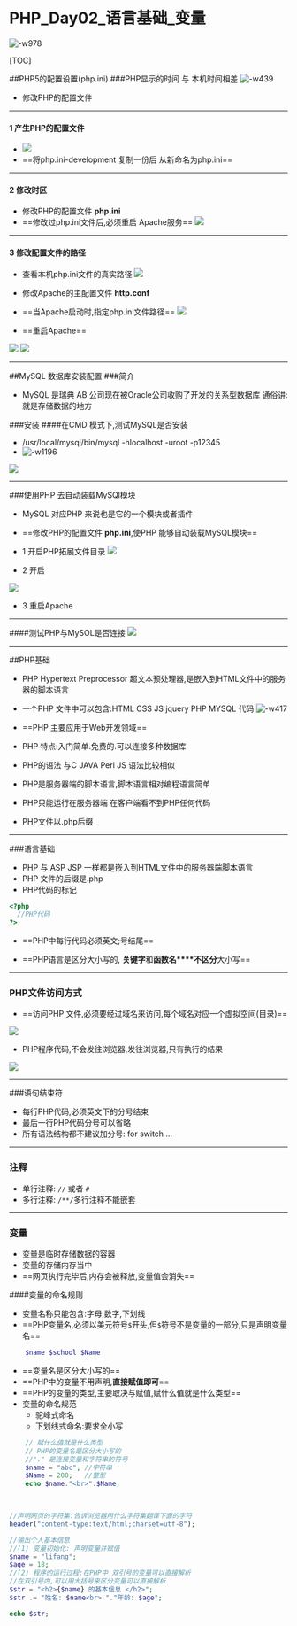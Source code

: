 # PHP_Day02_语言基础_变量

![-w978](media/14903165515766/14910291650990.jpg)


[TOC]

##PHP5的配置设置(php.ini)
###PHP显示的时间 与 本机时间相差
![-w439](media/14903165515766/14903277734941.jpg)

* 修改PHP的配置文件

****

#### 1 产生PHP的配置文件

* ![](media/14903165515766/14903274370191.jpg)
* ==将php.ini-development 复制一份后 从新命名为php.ini==

****

#### 2 修改时区
* 修改PHP的配置文件 **php.ini**
* ==修改过php.ini文件后,必须重启 Apache服务==
![](media/14903165515766/14903275942233.jpg)

****

#### 3 修改配置文件的路径
* 查看本机php.ini文件的真实路径 
![](media/14903165515766/14903278890322.jpg)

* 修改Apache的主配置文件 **http.conf**
* ==当Apache启动时,指定php.ini文件路径==
![](media/14903165515766/14903281374280.jpg)

* ==重启Apache==

![](media/14903165515766/14903282672762.jpg)
![](media/14903165515766/14903282771667.jpg)


****

##MySQL 数据库安装配置
###简介 
* MySQL 是瑞典 AB 公司现在被Oracle公司收购了开发的关系型数据库 通俗讲:就是存储数据的地方

 
###安装
####在CMD 模式下,测试MySQL是否安装
* /usr/local/mysql/bin/mysql -hlocalhost -uroot -p12345
* ![-w1196](media/14903165515766/14903402430900.jpg)

![](media/14903165515766/14903403707215.jpg)


****

###使用PHP 去自动装载MySQl模块
* MySQL 对应PHP 来说也是它的一个模块或者插件
* ==修改PHP的配置文件 **php.ini**,使PHP 能够自动装载MySQL模块==

* 1 开启PHP拓展文件目录
![](media/14903165515766/14903408888449.jpg)

* 2 开启

![](media/14903165515766/14903409570993.jpg)

* 3 重启Apache

****

####测试PHP与MySOL是否连接
![](media/14903165515766/14903412932848.jpg)

****

##PHP基础 
* PHP Hypertext Preprocessor 超文本预处理器,是嵌入到HTML文件中的服务器的脚本语言
* 一个PHP 文件中可以包含:HTML CSS JS jquery PHP MYSQL 代码
![-w417](media/14903165515766/14903427862144.jpg)

* ==PHP 主要应用于Web开发领域==
* PHP 特点:入门简单.免费的.可以连接多种数据库
* PHP的语法 与C JAVA  Perl JS 语法比较相似
* PHP是服务器端的脚本语言,脚本语言相对编程语言简单
* PHP只能运行在服务器端 在客户端看不到PHP任何代码
* PHP文件以.php后缀

****

###语言基础
* PHP 与 ASP JSP 一样都是嵌入到HTML文件中的服务器端脚本语言
* PHP 文件的后缀是.php
* PHP代码的标记

```php
<?php
  //PHP代码  
?>
```

* ==PHP中每行代码必须英文;号结尾==

* ==PHP语言是区分大小写的, **关键字**和**函数名****不区分**大小写==

****

### PHP文件访问方式
* ==访问PHP 文件,必须要经过域名来访问,每个域名对应一个虚拟空间(目录)==

![](media/14903165515766/14903440644813.jpg)


* PHP程序代码,不会发往浏览器,发往浏览器,只有执行的结果

![](media/14903165515766/14903440498717.jpg)


****

###语句结束符
* 每行PHP代码,必须英文下的分号结束
* 最后一行PHP代码分号可以省略
* 所有语法结构都不建议加分号: for  switch ...

****

### 注释
* 单行注释: `//` 或者 `#` 
* 多行注释: `/**/`多行注释不能嵌套

****

### 变量
* 变量是临时存储数据的容器
* 变量的存储内存当中
* ==网页执行完毕后,内存会被释放,变量值会消失==

####变量的命名规则
* 变量名称只能包含:字母,数字,下划线
* ==PHP变量名,必须以美元符号`$`开头,但`$`符号不是变量的一部分,只是声明变量名==

```php
    $name $school $Name  
```

* ==变量名是区分大小写的== 
* ==PHP中的变量不用声明,**直接赋值即可**==
* ==PHP的变量的类型,主要取决与赋值,赋什么值就是什么类型==
* 变量的命名规范 
    * 驼峰式命名
    * 下划线式命名:要求全小写
    

```PHP
    // 赋什么值就是什么类型
    // PHP的变量名是区分大小写的
    //"." 是连接变量和字符串的符号
    $name = "abc"; //字符串
    $Name = 200;   //整型
    echo $name."<br>".$Name;
    
```


```PHP

//声明网页的字符集:告诉浏览器用什么字符集翻译下面的字符
header("content-type:text/html;charset=utf-8");

//输出个人基本信息
//(1) 变量初始化: 声明变量并赋值
$name = "lifang";
$age = 18;
//(2) 程序的运行过程:在PHP中 双引号的变量可以直接解析
//在双引号内,可以用大括号来区分变量可以直接解析
$str = "<h2>{$name} 的基本信息 </h2>";  
$str .= "姓名: $name<br> "."年龄: $age";

echo $str;

```




